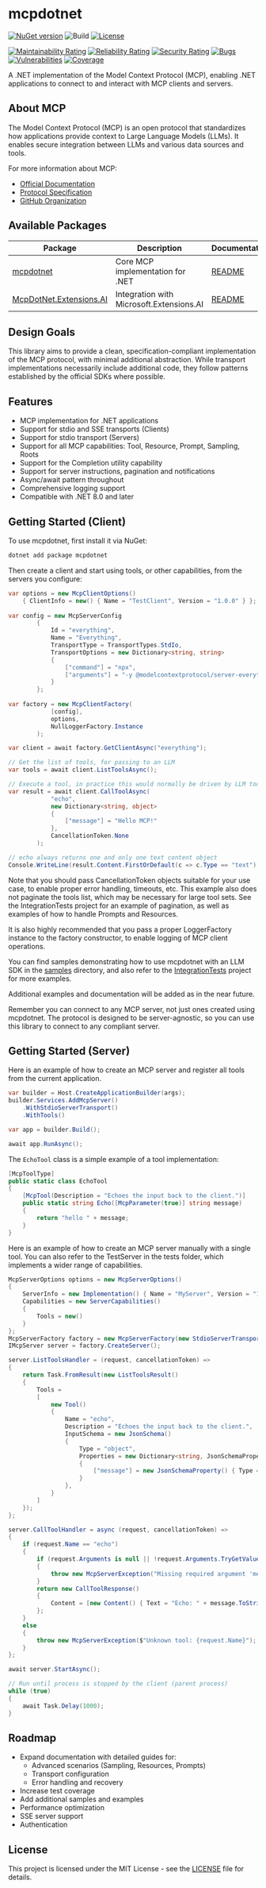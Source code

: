 # mcpdotnet
[![NuGet version](https://img.shields.io/nuget/v/mcpdotnet.svg)](https://www.nuget.org/packages/mcpdotnet/)
![Build](https://github.com/PederHP/mcpdotnet/actions/workflows/ci.yml/badge.svg?branch=main)
[![License](https://img.shields.io/badge/license-MIT-blue.svg)](LICENSE)

[![Maintainability Rating](https://sonarcloud.io/api/project_badges/measure?project=PederHP_mcpdotnet&metric=sqale_rating)](https://sonarcloud.io/summary/new_code?id=PederHP_mcpdotnet)
[![Reliability Rating](https://sonarcloud.io/api/project_badges/measure?project=PederHP_mcpdotnet&metric=reliability_rating)](https://sonarcloud.io/summary/new_code?id=PederHP_mcpdotnet)
[![Security Rating](https://sonarcloud.io/api/project_badges/measure?project=PederHP_mcpdotnet&metric=security_rating)](https://sonarcloud.io/summary/new_code?id=PederHP_mcpdotnet)
[![Bugs](https://sonarcloud.io/api/project_badges/measure?project=PederHP_mcpdotnet&metric=bugs)](https://sonarcloud.io/summary/new_code?id=PederHP_mcpdotnet)
[![Vulnerabilities](https://sonarcloud.io/api/project_badges/measure?project=PederHP_mcpdotnet&metric=vulnerabilities)](https://sonarcloud.io/summary/new_code?id=PederHP_mcpdotnet)
[![Coverage](https://sonarcloud.io/api/project_badges/measure?project=PederHP_mcpdotnet&metric=coverage)](https://sonarcloud.io/summary/new_code?id=PederHP_mcpdotnet)

A .NET implementation of the Model Context Protocol (MCP), enabling .NET applications to connect to and interact with MCP clients and servers.

## About MCP

The Model Context Protocol (MCP) is an open protocol that standardizes how applications provide context to Large Language Models (LLMs). It enables secure integration between LLMs and various data sources and tools.

For more information about MCP:
- [Official Documentation](https://modelcontextprotocol.io/)
- [Protocol Specification](https://spec.modelcontextprotocol.io/)
- [GitHub Organization](https://github.com/modelcontextprotocol)

## Available Packages

| Package | Description | Documentation |
|---------|-------------|---------------|
| [mcpdotnet](src/mcpdotnet) | Core MCP implementation for .NET | [README](README.md) |
| [McpDotNet.Extensions.AI](src/McpDotNet.Extensions.AI) | Integration with Microsoft.Extensions.AI | [README](src/McpDotNet.Extensions.AI/README.md) |

## Design Goals

This library aims to provide a clean, specification-compliant implementation of the MCP protocol, with minimal additional abstraction. While transport implementations necessarily include additional code, they follow patterns established by the official SDKs where possible.

## Features

- MCP implementation for .NET applications
- Support for stdio and SSE transports (Clients)
- Support for stdio transport (Servers)
- Support for all MCP capabilities: Tool, Resource, Prompt, Sampling, Roots
- Support for the Completion utility capability
- Support for server instructions, pagination and notifications
- Async/await pattern throughout
- Comprehensive logging support
- Compatible with .NET 8.0 and later

## Getting Started (Client)

To use mcpdotnet, first install it via NuGet:

```powershell
dotnet add package mcpdotnet
```

Then create a client and start using tools, or other capabilities, from the servers you configure:
```csharp
var options = new McpClientOptions() 
    { ClientInfo = new() { Name = "TestClient", Version = "1.0.0" } };
	
var config = new McpServerConfig
        {
            Id = "everything",
            Name = "Everything",
            TransportType = TransportTypes.StdIo,
            TransportOptions = new Dictionary<string, string>
            {
                ["command"] = "npx",
                ["arguments"] = "-y @modelcontextprotocol/server-everything",
            }
        };
		
var factory = new McpClientFactory(
            [config],
            options,
            NullLoggerFactory.Instance
        );

var client = await factory.GetClientAsync("everything");

// Get the list of tools, for passing to an LLM
var tools = await client.ListToolsAsync();

// Execute a tool, in practice this would normally be driven by LLM tool invocations
var result = await client.CallToolAsync(
            "echo",
            new Dictionary<string, object>
            {
                ["message"] = "Hello MCP!"
            },
            CancellationToken.None
        );

// echo always returns one and only one text content object
Console.WriteLine(result.Content.FirstOrDefault(c => c.Type == "text").Text);
```

Note that you should pass CancellationToken objects suitable for your use case, to enable proper error handling, timeouts, etc. This example also does not paginate the tools list, which may be necessary for large tool sets. See the IntegrationTests project for an example of pagination, as well as examples of how to handle Prompts and Resources.

It is also highly recommended that you pass a proper LoggerFactory instance to the factory constructor, to enable logging of MCP client operations.

You can find samples demonstrating how to use mcpdotnet with an LLM SDK in the [samples](samples) directory, and also refer to the [IntegrationTests](test/McpDotNet.IntegrationTests) project for more examples.

Additional examples and documentation will be added as in the near future.

Remember you can connect to any MCP server, not just ones created using mcpdotnet. The protocol is designed to be server-agnostic, so you can use this library to connect to any compliant server.

## Getting Started (Server)

Here is an example of how to create an MCP server and register all tools from the current application.

```csharp
var builder = Host.CreateApplicationBuilder(args);
builder.Services.AddMcpServer()
    .WithStdioServerTransport()
    .WithTools()

var app = builder.Build();

await app.RunAsync();
```

The `EchoTool` class is a simple example of a tool implementation:
```csharp
[McpToolType]
public static class EchoTool
{
    [McpTool(Description = "Echoes the input back to the client.")]
    public static string Echo([McpParameter(true)] string message)
    {
        return "hello " + message;
    }
}
```

Here is an example of how to create an MCP server manually with a single tool. You can also refer to the TestServer in the tests folder, which implements a wider range of capabilities.

```csharp
McpServerOptions options = new McpServerOptions()
{
    ServerInfo = new Implementation() { Name = "MyServer", Version = "1.0.0" },
    Capabilities = new ServerCapabilities()
    {
        Tools = new()
    }
};
McpServerFactory factory = new McpServerFactory(new StdioServerTransport("MyServer", loggerFactory), options, loggerFactory);
IMcpServer server = factory.CreateServer();

server.ListToolsHandler = (request, cancellationToken) =>
{
    return Task.FromResult(new ListToolsResult()
    {
        Tools = 
        [
            new Tool()                
            {
                Name = "echo",
                Description = "Echoes the input back to the client.",
                InputSchema = new JsonSchema()
                {
                    Type = "object",
                    Properties = new Dictionary<string, JsonSchemaProperty>()
                    {
                        ["message"] = new JsonSchemaProperty() { Type = "string", Description = "The input to echo back." }
                    }
                },
            }
        ]
    });
};

server.CallToolHandler = async (request, cancellationToken) =>
{
    if (request.Name == "echo")
    {
        if (request.Arguments is null || !request.Arguments.TryGetValue("message", out var message))
        {
            throw new McpServerException("Missing required argument 'message'");
        }
        return new CallToolResponse()
        {
            Content = [new Content() { Text = "Echo: " + message.ToString(), Type = "text" }]
        };
    }
    else
    {
        throw new McpServerException($"Unknown tool: {request.Name}");
    }
};

await server.StartAsync();

// Run until process is stopped by the client (parent process)
while (true)
{
    await Task.Delay(1000);
}
```


## Roadmap

- Expand documentation with detailed guides for:
  - Advanced scenarios (Sampling, Resources, Prompts)
  - Transport configuration
  - Error handling and recovery
- Increase test coverage
- Add additional samples and examples
- Performance optimization
- SSE server support
- Authentication

## License

This project is licensed under the MIT License - see the [LICENSE](LICENSE) file for details.
